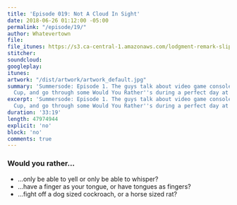```yaml
---
title: 'Episode 019: Not A Cloud In Sight'
date: 2018-06-26 01:12:00 -05:00
permalink: "/episode/19/"
author: Whatevertown
file:
file_itunes: https://s3.ca-central-1.amazonaws.com/lodgment-remark-slipshod/019.m4a
stitcher:
soundcloud:
googleplay:
itunes:
artwork: "/dist/artwork/artwork_default.jpg"
summary: 'Summersode: Episode 1. The guys talk about video game consoles, the World
  Cup, and go through some Would You Rather''s during a perfect day at the beach.'
excerpt: 'Summersode: Episode 1. The guys talk about video game consoles, the World
  Cup, and go through some Would You Rather''s during a perfect day at the beach.'
duration: '33:19'
length: 47974944
explicit: 'no'
block: 'no'
comments: true
---
```


### Would you rather…
- …only be able to yell or only be able to whisper?
- …have a finger as your tongue, or have tongues as fingers?
- …fight off a dog sized cockroach, or a horse sized rat?
